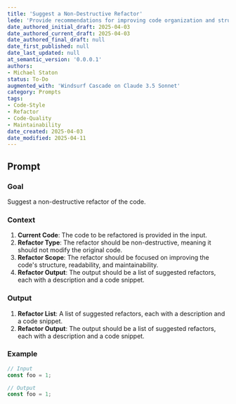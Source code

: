 ```yaml
---
title: 'Suggest a Non-Destructive Refactor'
lede: 'Provide recommendations for improving code organization and structure while preserving functionality and maintaining existing patterns'
date_authored_initial_draft: 2025-04-03
date_authored_current_draft: 2025-04-03
date_authored_final_draft: null
date_first_published: null
date_last_updated: null
at_semantic_version: '0.0.0.1'
authors: 
- Michael Staton
status: To-Do
augmented_with: 'Windsurf Cascade on Claude 3.5 Sonnet'
category: Prompts
tags:
- Code-Style
- Refactor
- Code-Quality
- Maintainability
date_created: 2025-04-03
date_modified: 2025-04-11
---
```


## Prompt

### Goal

Suggest a non-destructive refactor of the code.

### Context

1. **Current Code**: The code to be refactored is provided in the input.
2. **Refactor Type**: The refactor should be non-destructive, meaning it should not modify the original code.
3. **Refactor Scope**: The refactor should be focused on improving the code's structure, readability, and maintainability.
4. **Refactor Output**: The output should be a list of suggested refactors, each with a description and a code snippet.

### Output

1. **Refactor List**: A list of suggested refactors, each with a description and a code snippet.
2. **Refactor Output**: The output should be a list of suggested refactors, each with a description and a code snippet.

### Example

```javascript
// Input
const foo = 1;

// Output
const foo = 1;
```